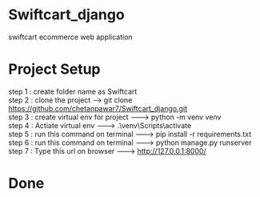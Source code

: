 # Swiftcart_django
swiftcart ecommerce web application

# Project Setup 
step 1 : create folder name as Swiftcart <br>
step 2 : clone the project --> git clone https://github.com/chetanpawar7/Swiftcart_django.git <br>
step 3 : create virtual env for project ---> python -m venv venv  <br>
step 4 : Actiate virtual env ---> .\venv\Scripts\activate  <br>
step 5 : run this command on terminal ---> pip install -r requirements.txt <br>
step 6 : run this command on terminal ---> python manage.py runserver  <br>
step 7 : Type this url on browser ---> http://127.0.0.1:8000/ <br>


# Done
